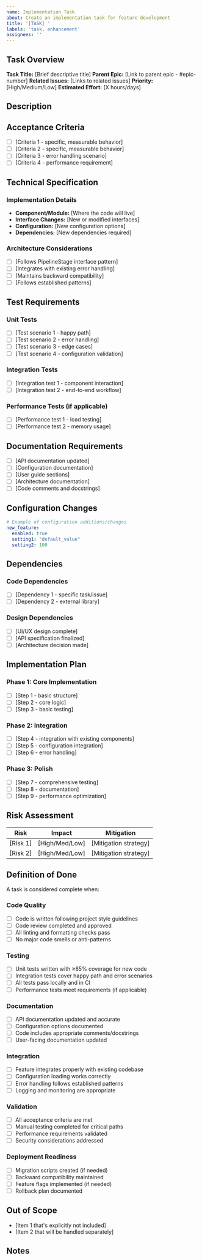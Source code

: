 ```yaml
---
name: Implementation Task
about: Create an implementation task for feature development
title: '[TASK] '
labels: 'task, enhancement'
assignees: ''
---
```


## Task Overview

**Task Title:** [Brief descriptive title]
**Parent Epic:** [Link to parent epic - #epic-number]
**Related Issues:** [Links to related issues]
**Priority:** [High/Medium/Low]
**Estimated Effort:** [X hours/days]

## Description

<!-- Detailed description of what needs to be implemented -->

## Acceptance Criteria

<!-- Define specific, testable acceptance criteria -->

- [ ] [Criteria 1 - specific, measurable behavior]
- [ ] [Criteria 2 - specific, measurable behavior]
- [ ] [Criteria 3 - error handling scenario]
- [ ] [Criteria 4 - performance requirement]

## Technical Specification

### Implementation Details
- **Component/Module:** [Where the code will live]
- **Interface Changes:** [New or modified interfaces]
- **Configuration:** [New configuration options]
- **Dependencies:** [New dependencies required]

### Architecture Considerations
- [ ] [Follows PipelineStage interface pattern]
- [ ] [Integrates with existing error handling]
- [ ] [Maintains backward compatibility]
- [ ] [Follows established patterns]

## Test Requirements

### Unit Tests
- [ ] [Test scenario 1 - happy path]
- [ ] [Test scenario 2 - error handling]
- [ ] [Test scenario 3 - edge cases]
- [ ] [Test scenario 4 - configuration validation]

### Integration Tests
- [ ] [Integration test 1 - component interaction]
- [ ] [Integration test 2 - end-to-end workflow]

### Performance Tests (if applicable)
- [ ] [Performance test 1 - load testing]
- [ ] [Performance test 2 - memory usage]

## Documentation Requirements

- [ ] [API documentation updated]
- [ ] [Configuration documentation]
- [ ] [User guide sections]
- [ ] [Architecture documentation]
- [ ] [Code comments and docstrings]

## Configuration Changes

```yaml
# Example of configuration additions/changes
new_feature:
  enabled: true
  setting1: "default_value"
  setting2: 100
```

## Dependencies

### Code Dependencies
- [ ] [Dependency 1 - specific task/issue]
- [ ] [Dependency 2 - external library]

### Design Dependencies
- [ ] [UI/UX design complete]
- [ ] [API specification finalized]
- [ ] [Architecture decision made]

## Implementation Plan

### Phase 1: Core Implementation
- [ ] [Step 1 - basic structure]
- [ ] [Step 2 - core logic]
- [ ] [Step 3 - basic testing]

### Phase 2: Integration
- [ ] [Step 4 - integration with existing components]
- [ ] [Step 5 - configuration integration]
- [ ] [Step 6 - error handling]

### Phase 3: Polish
- [ ] [Step 7 - comprehensive testing]
- [ ] [Step 8 - documentation]
- [ ] [Step 9 - performance optimization]

## Risk Assessment

| Risk | Impact | Mitigation |
|------|--------|------------|
| [Risk 1] | [High/Med/Low] | [Mitigation strategy] |
| [Risk 2] | [High/Med/Low] | [Mitigation strategy] |

## Definition of Done

A task is considered complete when:

### Code Quality
- [ ] Code is written following project style guidelines
- [ ] Code review completed and approved
- [ ] All linting and formatting checks pass
- [ ] No major code smells or anti-patterns

### Testing
- [ ] Unit tests written with ≥85% coverage for new code
- [ ] Integration tests cover happy path and error scenarios
- [ ] All tests pass locally and in CI
- [ ] Performance tests meet requirements (if applicable)

### Documentation
- [ ] API documentation updated and accurate
- [ ] Configuration options documented
- [ ] Code includes appropriate comments/docstrings
- [ ] User-facing documentation updated

### Integration
- [ ] Feature integrates properly with existing codebase
- [ ] Configuration loading works correctly
- [ ] Error handling follows established patterns
- [ ] Logging and monitoring are appropriate

### Validation
- [ ] All acceptance criteria are met
- [ ] Manual testing completed for critical paths
- [ ] Performance requirements validated
- [ ] Security considerations addressed

### Deployment Readiness
- [ ] Migration scripts created (if needed)
- [ ] Backward compatibility maintained
- [ ] Feature flags implemented (if needed)
- [ ] Rollback plan documented

## Out of Scope

<!-- Explicitly list what this task does NOT include -->

- [Item 1 that's explicitly not included]
- [Item 2 that will be handled separately]

## Notes

<!-- Additional context, links, or considerations -->